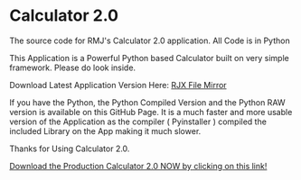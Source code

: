 # Calculator 2.0
The source code for RMJ's Calculator 2.0 application. All Code is in Python

This Application is a Powerful Python based Calculator built on very simple framework. Please do look inside. 

Download Latest Application Version Here: <a href="https://rjx.har.mybluehost.me/file/calculator.exe">RJX File Mirror</a>

If you have the Python, the Python Compiled Version and the Python RAW version is available on this GitHub Page. It is a much faster and more usable version of the Application as the compiler ( Pyinstaller ) compiled the included Library on the App making it much slower. 

Thanks for Using Calculator 2.0.

<a href="https://rjx.har.mybluehost.me/file/calculator.exe">Download the Production Calculator 2.0 NOW by clicking on this link!</a> 
